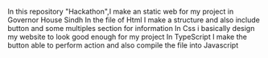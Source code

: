 In this repository "Hackathon",I make an static web for my project in Governor House Sindh 
In the file of Html I make a structure and also include button and some multiples section for information
In Css i basically design my website to look good enough for my project
In TypeScript I make the button able to perform action and also compile the file into Javascript          
